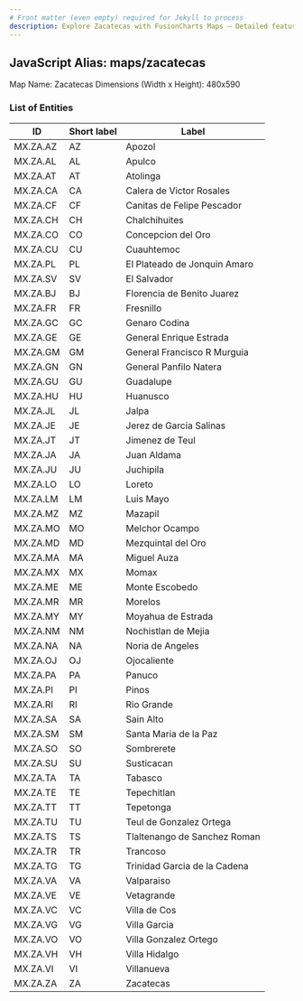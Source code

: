 ```yaml
---
# Front matter (even empty) required for Jekyll to process
description: Explore Zacatecas with FusionCharts Maps – Detailed features for seamless integration. Try now & enhance your data visualization today! 
---
```


## JavaScript Alias: maps/zacatecas

Map Name: Zacatecas
Dimensions (Width x Height): 480x590





### List of Entities

ID | Short label | Label
---|---|---|
MX.ZA.AZ|AZ|Apozol
MX.ZA.AL|AL|Apulco
MX.ZA.AT|AT|Atolinga
MX.ZA.CA|CA|Calera de Victor Rosales
MX.ZA.CF|CF|Canitas de Felipe Pescador
MX.ZA.CH|CH|Chalchihuites
MX.ZA.CO|CO|Concepcion del Oro
MX.ZA.CU|CU|Cuauhtemoc
MX.ZA.PL|PL|El Plateado de Jonquin Amaro
MX.ZA.SV|SV|El Salvador
MX.ZA.BJ|BJ|Florencia de Benito Juarez
MX.ZA.FR|FR|Fresnillo
MX.ZA.GC|GC|Genaro Codina
MX.ZA.GE|GE|General Enrique Estrada
MX.ZA.GM|GM|General Francisco R Murguia
MX.ZA.GN|GN|General Panfilo Natera
MX.ZA.GU|GU|Guadalupe
MX.ZA.HU|HU|Huanusco
MX.ZA.JL|JL|Jalpa
MX.ZA.JE|JE|Jerez de Garcia Salinas
MX.ZA.JT|JT|Jimenez de Teul
MX.ZA.JA|JA|Juan Aldama
MX.ZA.JU|JU|Juchipila
MX.ZA.LO|LO|Loreto
MX.ZA.LM|LM|Luis Mayo
MX.ZA.MZ|MZ|Mazapil
MX.ZA.MO|MO|Melchor Ocampo
MX.ZA.MD|MD|Mezquintal del Oro
MX.ZA.MA|MA|Miguel Auza
MX.ZA.MX|MX|Momax
MX.ZA.ME|ME|Monte Escobedo
MX.ZA.MR|MR|Morelos
MX.ZA.MY|MY|Moyahua de Estrada
MX.ZA.NM|NM|Nochistlan de Mejia
MX.ZA.NA|NA|Noria de Angeles
MX.ZA.OJ|OJ|Ojocaliente
MX.ZA.PA|PA|Panuco
MX.ZA.PI|PI|Pinos
MX.ZA.RI|RI|Rio Grande
MX.ZA.SA|SA|Sain Alto
MX.ZA.SM|SM|Santa Maria de la Paz
MX.ZA.SO|SO|Sombrerete
MX.ZA.SU|SU|Susticacan
MX.ZA.TA|TA|Tabasco
MX.ZA.TE|TE|Tepechitlan
MX.ZA.TT|TT|Tepetonga
MX.ZA.TU|TU|Teul de Gonzalez Ortega
MX.ZA.TS|TS|Tlaltenango de Sanchez Roman
MX.ZA.TR|TR|Trancoso
MX.ZA.TG|TG|Trinidad Garcia de la Cadena
MX.ZA.VA|VA|Valparaiso
MX.ZA.VE|VE|Vetagrande
MX.ZA.VC|VC|Villa de Cos
MX.ZA.VG|VG|Villa Garcia
MX.ZA.VO|VO|Villa Gonzalez Ortego
MX.ZA.VH|VH|Villa Hidalgo
MX.ZA.VI|VI|Villanueva
MX.ZA.ZA|ZA|Zacatecas

